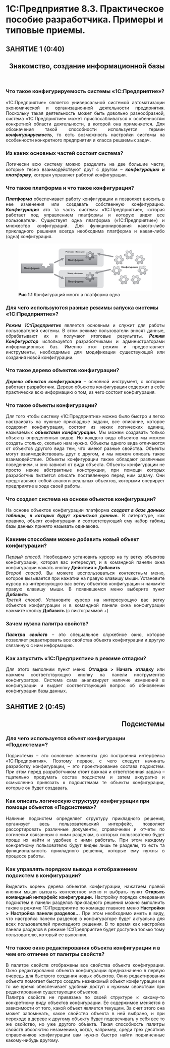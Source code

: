# 1С:Предприятие 8.3. Практическое пособие разработчика. Примеры и типовые приемы.
## ЗАНЯТИЕ 1 (0:40)
<div align="right">
<h2>Знакомство, создание 
информационной базы</h2>
</div><br>

### Что такое конфигурируемость системы «1С:Предприятие»?

<div align="justify">
«1С:Предприятие» является универсальной системой автоматизации экономической и организационной деятельности предприятия. Поскольку такая деятельность может быть довольно разнообразной, система «1С:Предприятие» может приспосабливаться к особенностям конкретной области деятельности, в которой она применяется. Для обозначения такой способности используется термин <i><b>конфигурируемость</b></i>, то есть возможность настройки системы на особенности конкретного предприятия и класса решаемых задач.
</div>

### Из каких основных частей состоит система?
<div align="justify">
Логически всю систему можно разделить на две большие части, которые тесно взаимодействуют друг с другом – <i><b>конфигурацию и платформу</b></i>, которая управляет работой конфигурации.  
</div>


### Что такое платформа и что такое конфигурация?
<div align="justify">
<i><b>Платформа</b></i> обеспечивает работу конфигурации и позволяет вносить в нее изменения или создавать собственную конфигурацию. <i><b>Конфигурация</b></i> это та часть системы «1С:Предприятие», которая работает под управлением платформы и которую видят все пользователи. Существует одна платформа («1С:Предприятие») и множество конфигураций. Для функционирования какого-либо прикладного решения всегда необходима платформа и какая-либо (одна) конфигурация.

<figure class = "pic1_1">
	<img src="img/pic1_1.jpg" alt="Конфигураций много а платформа одна">
	<figcaption><b>Рис 1.1</b> Конфигураций много а платформа одна</figcaption>
</figure>

</div>


### Для чего используются разные режимы запуска системы «1С:Предприятие»?
<div align="justify">
<i><b>Режим 1С:Предприятие</b></i> является основным и служит для работы пользователей системы. В этом режиме пользователи вносят данные, обрабатывают их и получают итоговые результаты. <i><b>Режим Конфигуратор</b></i> используется разработчиками и администраторами информационных баз. Именно этот режим и предоставляет инструменты, необходимые для модификации существующей или создания новой конфигурации.
</div>


### Что такое дерево объектов конфигурации?
<div align="justify">
<i><b>Дерево объектов конфигурации</b></i> – основной инструмент, с которым работает разработчик. Дерево объектов конфигурации содержит в себе практически всю информацию о том, из чего состоит конфигурация.
</div>


### Что такое объекты конфигурации?
<div align="justify">
Для того чтобы систему «1С:Предприятие» можно было быстро 
и легко настраивать на нужные прикладные задачи, все описание, 
которое содержит конфигурация, состоит из неких логических 
единиц, называемых <i><b>объектами конфигурации.</b></i> Мы можем создавать только 
объекты определенных видов. Но каждого вида объектов мы можем создать столько, сколько нам нужно. Объекты одного вида отличаются от объектов другого вида тем, что имеют разные свойства. Объекты могут взаимодействовать друг с другом, и мы можем описать такое взаимодействие. Объекты конфигурации также обладают различным поведением, и оно зависит от вида объекта. Объекты конфигурации не просто некие абстрактные конструкции, при помощи которых разработчик 
пытается описать поставленную перед ним задачу. Они представляют 
собой аналоги реальных объектов, которыми оперирует предприятие 
в ходе своей работы. 
</div>


###  Что создает система на основе объектов конфигурации?
<div align="justify">
На основе объектов конфигурации платформа <i><b>создает в базе данных таблицы, в которых будут храниться данные.</b></i> В литературе, как правило, объект конфигурации и соответствующий 
ему набор таблиц базы данных принято называть одинаково.
</div>


### Какими способами можно добавить новый объект конфигурации?
<div align="justify">
<i>Первый способ.</i> Необходимо установить курсор на ту ветку объектов 
конфигурации, которая вас интересует, и в командной панели окна 
конфигурации нажать кнопку <b>Действия > Добавить</b><br>
<i>Второй способ.</i> Вы можете воспользоваться контекстным меню, 
которое вызывается при нажатии на правую клавишу мыши. Установите курсор на интересующую вас ветку объектов конфигурации и нажмите правую клавишу мыши. В появившемся меню выберите 
пункт <b>Добавить</b><br>
<i>Третий способ.</i> Установите курсор на интересующую вас ветку объектов конфигурации и в командной панели окна конфигурации нажмите кнопку <b>Добавить</b> (с пиктограммой +)
</div>


### Зачем нужна палитра свойств?
<div align="justify">
<i><b>Палитра свойств</b></i>     – это специальное служебное окно, которое 
позволяет редактировать все свойства объекта конфигурации 
и другую связанную с ним информацию.
</div>


### Как запустить «1С:Предприятие» в режиме отладки?
<div align="justify">
Для этого выполним пункт меню <b>Отладка > Начать отладку</b> или 
нажмем соответствующую кнопку на панели инструментов 
конфигуратора. Система сама анализирует наличие изменений 
в конфигурации и выдает соответствующий вопрос об обновлении 
конфигурации базы данных.
</div>



## ЗАНЯТИЕ 2 (0:45)
<div align="right">
<h2>Подсистемы</h2>
</div>



### Для чего используется объект конфигурации «Подсистема»?
<div align="justify">
Подсистемы – это основные элементы для построения интерфейса 
«1С:Предприятия». Поэтому первое, с чего следует начинать разработку конфигурации, – это проектирование состава подсистем. При этом перед разработчиком стоит важная и ответственная задача – 
тщательно продумать состав подсистем и затем аккуратно и осмысленно привязать к подсистемам те объекты конфигурации, которые 
он будет создавать.

</div>

### Как описать логическую структуру конфигурации при помощи объектов «Подсистема»?
<div align="justify">
Наличие подсистем определяет структуру прикладного решения, организует весь пользовательский интерфейс, 
позволяет рассортировать различные документы, справочники 
и отчеты по логически связанным с ними разделам, в которых пользователю будет проще их найти и удобнее с ними работать. При этом 
каждому конкретному пользователю будут видны лишь те разделы, то 
есть та функциональность прикладного решения, которые ему нужны 
в процессе работы.

</div>


### Как управлять порядком вывода и отображением подсистем в конфигурации?
<div align="justify">
Выделить корень дерева объектов конфигурации, нажатием 
правой кнопки мыши вызвать контекстное меню и выбрать пункт 
<b>Открыть командный интерфейс конфигурации.</b> Настройку порядка следования подсистем в панели разделов 
прикладного решения можно выполнить также в режиме 1С:Предприятие
по команде главного меню <b>Настройки > Настройка панели разделов…</b>
При этом необходимо иметь в виду, что настройка панели разделов 
в конфигураторе будет актуальна для всех пользователей прикладного 
решения. В то время как настройка панели разделов в режиме 
1С:Предприятие будет доступна только тому пользователю, который ее 
выполнил.

</div>


### Что такое окно редактирования объекта конфигурации и в чем его отличие от палитры свойств?
<div align="justify">
В палитре свойств отображены все свойства объекта конфигурации. Окно редактирования объекта конфигурации предназначено в первую 
очередь для быстрого создания новых объектов. Окно редактирования объекта помогает быстро создать незнакомый объект конфигурации и в то же время обеспечивает удобный доступ к нужным свойствам при редактировании существующих объектов.<br>
Палитра свойств не привязана по своей структуре к какому-то конкретному виду 
объектов конфигурации. Ее содержимое меняется в зависимости 
от того, какой объект является текущим. За счет этого она может 
запоминать, какое свойство объекта в ней выбрано, и при переходе 
в дереве к другому объекту будет подсвечивать у себя все то же 
свойство, но уже другого объекта. 
Такая способность палитры свойств абсолютно незаменима, когда, 
например, среди трех десятков справочников конфигурации вам 
нужно быстро найти подчиненные какому-нибудь другому. 


</div>

